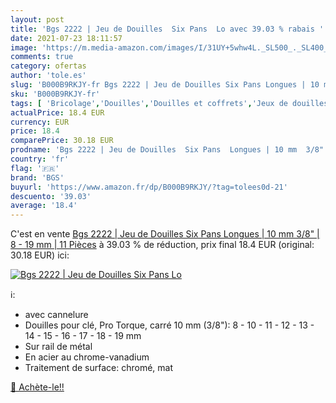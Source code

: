 ```yaml
---
layout: post
title: 'Bgs 2222 | Jeu de Douilles  Six Pans  Lo avec 39.03 % rabais '
date: 2021-07-23 18:11:57
image: 'https://m.media-amazon.com/images/I/31UY+5whw4L._SL500_._SL400_.jpg'
comments: true
category: ofertas
author: 'tole.es'
slug: 'B000B9RKJY-fr Bgs 2222 | Jeu de Douilles Six Pans Longues | 10 mm 3/8" |...'
sku: 'B000B9RKJY-fr'
tags: [ 'Bricolage','Douilles','Douilles et coffrets','Jeux de douilles','Outillage à main','Outillage à main et électroportatif','bgs', ]
actualPrice: 18.4 EUR
currency: EUR
price: 18.4
comparePrice: 30.18 EUR
prodname: 'Bgs 2222 | Jeu de Douilles  Six Pans  Longues | 10 mm  3/8"  | 8 - 19 mm | 11 Pièces'
country: 'fr'
flag: '🇫🇷'
brand: 'BGS'
buyurl: 'https://www.amazon.fr/dp/B000B9RKJY/?tag=tolees0d-21'
descuento: '39.03'
average: '18.4'
---
```


C'est en vente [Bgs 2222 | Jeu de Douilles  Six Pans  Longues | 10 mm  3/8"  | 8 - 19 mm | 11 Pièces](https://www.amazon.fr/dp/B000B9RKJY/?tag=tolees0d-21)  à  39.03 % de réduction, prix final  18.4 EUR (original: 30.18 EUR) ici:

[![Bgs 2222 | Jeu de Douilles  Six Pans  Lo](https://m.media-amazon.com/images/I/31UY+5whw4L._SL500_._SL400_.jpg)](https://www.amazon.fr/dp/B000B9RKJY/?tag=tolees0d-21)

ℹ️:

- avec cannelure
- Douilles pour clé, Pro Torque, carré 10 mm (3/8"): 8 - 10 - 11 - 12 - 13 - 14 - 15 - 16 - 17 - 18 - 19 mm
- Sur rail de métal
- En acier au chrome-vanadium
- Traitement de surface: chromé, mat

[🛒 Achète-le!!](https://www.amazon.fr/dp/B000B9RKJY/?tag=tolees0d-21)
